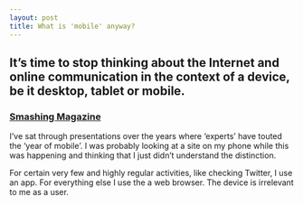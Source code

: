 ```yaml
---
layout: post
title: What is 'mobile' anyway?
---
```


## It’s time to stop thinking about the Internet and online communication in the context of a device, be it desktop, tablet or mobile.

### [Smashing Magazine](http://www.smashingmagazine.com/2013/02/25/there-is-no-mobile-internet/)

I’ve sat through presentations over the years where ‘experts’ have touted the ‘year of mobile’. I was probably looking at a site on my phone while this was happening and thinking that I just didn’t understand the distinction.

For certain very few and highly regular activities, like checking Twitter, I use an app. For everything else I use the a web browser. The device is irrelevant to me as a user.